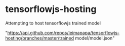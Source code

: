 # tensorflowjs-hosting
Attempting to host tensorflowjs trained model


"https://api.github.com/repos/leimapapa/tensorflowjs-hosting/branches/master/trained model/model.json"
